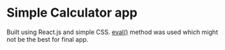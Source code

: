 # Simple Calculator app

Built using React.js and simple CSS.
[eval()](https://developer.mozilla.org/en-US/docs/Web/JavaScript/Reference/Global_Objects/eval) method was used which might not be the best for final app.
